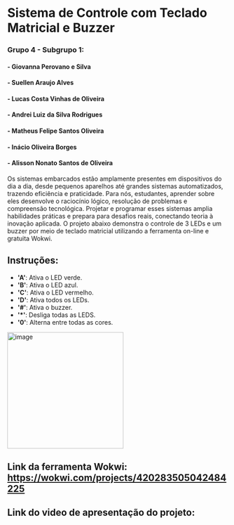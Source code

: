 # Sistema de Controle com Teclado Matricial e Buzzer

### Grupo 4 - Subgrupo 1:
#### - Giovanna Perovano e Silva
#### - Suellen Araujo Alves 
#### - Lucas Costa Vinhas de Oliveira
#### - Andrei Luiz da Silva Rodrigues
#### - Matheus Felipe Santos Oliveira
#### - Inácio Oliveira Borges
#### - Alisson Nonato Santos de Oliveira


Os sistemas embarcados estão amplamente presentes em dispositivos do dia a dia, desde pequenos aparelhos até grandes sistemas automatizados, trazendo eficiência e praticidade. Para nós, estudantes, aprender sobre eles desenvolve o raciocínio lógico, resolução de problemas e compreensão tecnológica. Projetar e programar esses sistemas amplia habilidades práticas e prepara para desafios reais, conectando teoria à inovação aplicada. O projeto abaixo demonstra o controle de 3 LEDs e um buzzer por meio de teclado matricial utilizando a ferramenta on-line e gratuita Wokwi.

## Instruções:

- **'A'**: Ativa o LED verde.
- **'B'**: Ativa o LED azul.
- **'C'**: Ativa o LED vermelho.
- **'D'**: Ativa todos os LEDs.
- **'#'**: Ativa o buzzer.
- **'*'**: Desliga todas as LEDS.
- **'0'**: Alterna entre todas as cores.

<img width="265" alt="image" src="https://github.com/user-attachments/assets/3bc03521-8726-44ce-a3d0-c2e26f976ac2" />



## Link da ferramenta Wokwi: https://wokwi.com/projects/420283505042484225

## Link do video de apresentação do projeto:



 
